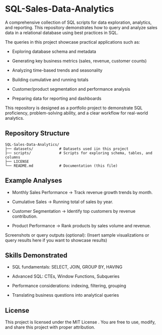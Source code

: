 # SQL-Sales-Data-Analytics

A comprehensive collection of SQL scripts for data exploration, analytics, and reporting. This repository demonstrates how to query and analyze sales data in a relational database using best practices in SQL.


The queries in this project showcase practical applications such as:

  - Exploring database schema and metadata

  - Generating key business metrics (sales, revenue, customer counts)

  - Analyzing time-based trends and seasonality

  - Building cumulative and running totals

  - Customer/product segmentation and performance analysis

  - Preparing data for reporting and dashboards
    

This repository is designed as a portfolio project to demonstrate SQL proficiency, problem-solving ability, and a clear workflow for real-world analytics.

## Repository Structure

```
SQL-Sales-Data-Analytics/
├── datasets/            # Datasets used iin this project
├── scripts/             # Scripts for exploring schema, tables, and columns
├── LICENSE
└── README.md            # Documentation (this file)
```

## Example Analyses

- Monthly Sales Performance → Track revenue growth trends by month.

- Cumulative Sales → Running total of sales by year.

- Customer Segmentation → Identify top customers by revenue contribution.

- Product Performance → Rank products by sales volume and revenue.

Screenshots or query outputs (optional):
(Insert sample visualizations or query results here if you want to showcase results)

## Skills Demonstrated

- SQL fundamentals: SELECT, JOIN, GROUP BY, HAVING

- Advanced SQL: CTEs, Window Functions, Subqueries

- Performance considerations: indexing, filtering, grouping

- Translating business questions into analytical queries

## License

This project is licensed under the MIT License
.
You are free to use, modify, and share this project with proper attribution.
